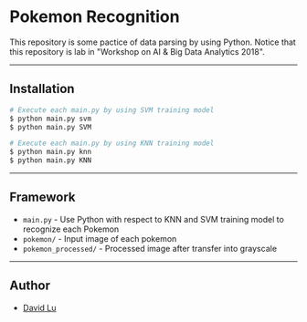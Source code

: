 # Pokemon Recognition

This repository is some pactice of data parsing by using Python. Notice that this repository is lab in "Workshop on AI & Big Data Analytics 2018".

---
## Installation 

```bash
# Execute each main.py by using SVM training model
$ python main.py svm
$ python main.py SVM

# Execute each main.py by using KNN training model
$ python main.py knn
$ python main.py KNN
```

---
## Framework

* `main.py` - Use Python with respect to KNN and SVM training model to recognize each Pokemon
* `pokemon/` - Input image of each pokemon
* `pokemon_processed/` - Processed image after transfer into grayscale

---
## Author

* [David Lu](https://github.com/yungshenglu)
